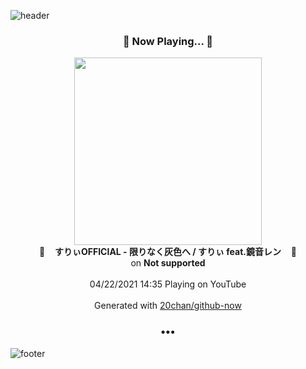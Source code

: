 ![header](https://capsule-render.vercel.app/api?type=wave&height=170&section=header&text=Hi.%20I'm%20SHIFT&fontColor=090707&fontAlignX=45&fontAlignY=65&fontSize=100)

<h3 align="center">🎵 Now Playing... 🎵</h3>
<p align="center">
  <a href="https://www.youtube.com/channel/UCHGKS3VDKxu3N1u9naM0XYA">
    <img width="300" src="https://yt3.ggpht.com/ytc/AAUvwnjQUACAenkAANt6HMmxsHPSqvkhO1fuDSXm-w0IVQ=s48-c-k-c0x00ffffff-no-rj-mo">
  </a>
  <br>
  🎵&nbsp&nbsp&nbsp <b>すりぃOFFICIAL - 限りなく灰色へ / すりぃ feat.鏡音レン</b> &nbsp&nbsp&nbsp🎵
  <br>
  on <b>Not supported</b>
  
  <br />
  <br />
  04/22/2021 14:35 Playing on YouTube
  <br />
  <br />
  Generated with <a href="https://github.com/20chan/github-now">20chan/github-now</a>
</p>

<h3 align="center">•••</h3>

![footer](https://capsule-render.vercel.app/api?type=wave&height=150&section=footer)
